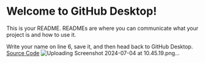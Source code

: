 # Welcome to GitHub Desktop!

This is your README. READMEs are where you can communicate what your project is and how to use it.

Write your name on line 6, save it, and then head back to GitHub Desktop.
[Source Code](rockPaperScissorsByMihail.py)
![Uploading Screenshot 2024-07-04 at 10.45.19.png…]()
